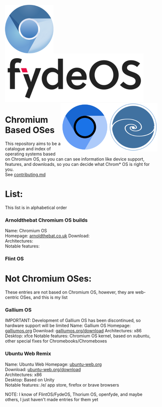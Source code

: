 <img src="/images/chromium-logo.png" alt="Chromium OS logo" height="160px" align="left"> <img src="/images/fydeos-logo.png" alt="FydeOS logo" height="160px" align="centre"> <img src="/images/nayuos-logo.png" alt="Nayu OS logo" height="160px" align="right"> <img src="/images/thorium-logo.svg" alt="Thorium OS logo" height="160px" align="right">

# Chromium Based OSes
This repository aims to be a catalogue and index of operating systems based on Chromium OS, so you can can see information like device support, features, and downloads, so you can decide what Chrom* OS is right for you.  
See [contributing.md](/contributing.md)

# List:
This list is in alphabetical order

### Arnoldthebat Chromium OS builds
Name: Chromium OS  
Homepage: [arnoldthebat.co.uk](https://arnoldthebat.co.uk/wordpress/chromium-os/) 
Download:  
Architectures:  
Notable features:  

### Flint OS

# Not Chromium OSes:
These entries are not based on Chromium OS, however, they are web-centric OSes, and this is my list

### Gallium OS
IMPORTANT: Development of Gallium OS has been discontinued, so hardware support will be limited
Name: Gallium OS
Homepage: [galliumos.org](https://galliumos.org/)
Download: [galliumos.org/download](https://galliumos.org/download)
Architectures: x86
Desktop: xfce
Notable features: Chromium OS kernel, based on xubuntu, other special fixes for Chromebooks/Chromeboxes


### Ubuntu Web Remix
Name: Ubuntu Web
Homepage: [ubuntu-web.org](https://ubuntu-web.org)  
Download: [ubuntu-web.org/download](https://ubuntu-web.org/download)  
Architectures: x86  
Desktop: Based on Unity  
Notable features: /e/ app store, firefox or brave browsers


NOTE: I know of FlintOS/FydeOS, Thorium OS, openfyde, and maybe others, I just haven't made entries for them yet
